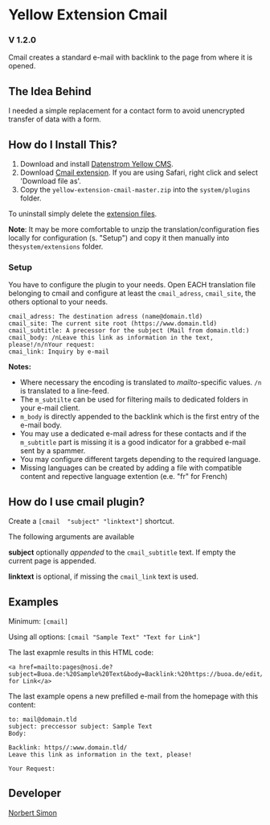 # Yellow Extension Cmail 

### V 1.2.0

Cmail creates a standard e-mail with backlink to the page from where it is opened.

## The Idea Behind

I needed a simple replacement for a contact form to avoid unencrypted transfer of data with a form.

## How do I Install This?

1. Download and install [Datenstrom Yellow CMS](https://github.com/datenstrom/yellow/).
2. Download [Cmail extension](https://github.com/BsNoSi/yellow-extension-cmail/archive/master.zip ).  If you are using Safari, right click and select 'Download file as'.
3. Copy the `yellow-extension-cmail-master.zip` into the `system/plugins` folder.
 
To uninstall simply delete the [extension files](update.ini).

**Note**: It may be more comfortable to unzip the translation/configuration fies locally for configuration (s. "Setup") and copy it then manually into the`system/extensions` folder.

### Setup

You have to configure the plugin to your needs. Open EACH translation file belonging to cmail and configure at least the `cmail_adress`, `cmail_site`, the others optional to your needs.

```
cmail_adress: The destination adress (name@domain.tld)
cmail_site: The current site root (https://www.domain.tld)
cmail_subtitle: A precessor for the subject (Mail from domain.tld:)
cmail_body: /nLeave this link as information in the text, please!/n/nYour request:
cmai_link: Inquiry by e-mail

```

**Notes:** 

- Where necessary the encoding is translated to *mailto*-specific values. `/n` is translated to a line-feed.
- The `m_subtilte` can be used for filtering mails to dedicated folders in your e-mail client.
- `m_body` is directly appended to the backlink which is the first entry of the e-mail body.
- You may use a dedicated e-mail adress for these contacts and if the `m_subtitle` part is missing it is a good indicator for a grabbed e-mail sent by a spammer.
- You may configure different targets depending to the required language.
- Missing languages can be created by adding a file with compatible content and repective language extention (e.e. "fr" for French)

## How do I use cmail plugin?

Create a `[cmail  "subject" "linktext"]` shortcut.

The following arguments are available

**subject** optionally *appended* to the `cmail_subtitle` text. If empty the current page is appended. 

**linktext** is optional, if missing the `cmail_link` text is used.

## Examples

Minimum: `[cmail]`

Using all options: `[cmail "Sample Text" "Text for Link"]`

The last exapmle results in this HTML code:

```
<a href=mailto:pages@nosi.de?subject=Buoa.de:%20Sample%20Text&body=Backlink:%20https://buoa.de/edit/%0ALeave%20this%20link%20as%20information%20in%20the%20text,%20please%21%0A%0AYour%20request:>Text for Link</a>
```

The last example opens a new prefilled e-mail from the homepage with this content:

```
to: mail@domain.tld
subject: preccessor subject: Sample Text
Body:

Backlink: https//:www.domain.tld/ 
Leave this link as information in the text, please!

Your Request:
```

## Developer

[Norbert Simon](https://nosi.de)
